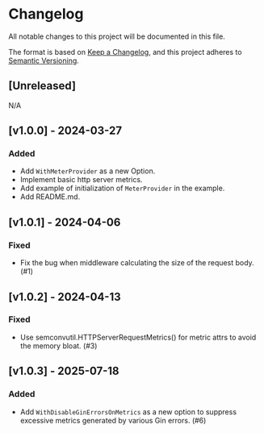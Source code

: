 # Changelog

All notable changes to this project will be documented in this file.

The format is based on [Keep a Changelog](https://keepachangelog.com/en/1.0.0/),
and this project adheres to [Semantic Versioning](https://semver.org/spec/v2.0.0.html).

## [Unreleased]

N/A

## [v1.0.0] - 2024-03-27

### Added
- Add `WithMeterProvider` as a new Option.
- Implement basic http server metrics. 
- Add example of initialization of `MeterProvider` in the example.
- Add README.md.

## [v1.0.1] - 2024-04-06

### Fixed
- Fix the bug when middleware calculating the size of the request body. (#1)

## [v1.0.2] - 2024-04-13

### Fixed
- Use semconvutil.HTTPServerRequestMetrics() for metric attrs to avoid the memory bloat. (#3)

## [v1.0.3] - 2025-07-18

### Added
- Add `WithDisableGinErrorsOnMetrics` as a new option to suppress excessive metrics generated by various Gin errors. (#6)
